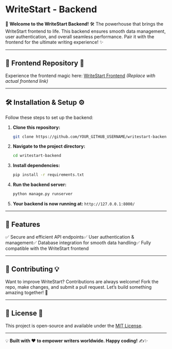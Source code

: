 # WriteStart - Backend

🚀 **Welcome to the WriteStart Backend!** 🛠️ The powerhouse that brings the WriteStart frontend to life. This backend ensures smooth data management, user authentication, and overall seamless performance. Pair it with the frontend for the ultimate writing experience! ✨

---

## 🔗 Frontend Repository 🎨

Experience the frontend magic here: [WriteStart Frontend](#) *(Replace with actual frontend link)*

---

## 🛠️ Installation & Setup ⚙️

Follow these steps to set up the backend:

1. **Clone this repository:**
   ```bash
   git clone https://github.com/YOUR_GITHUB_USERNAME/writestart-backend.git
   ```
2. **Navigate to the project directory:**
   ```bash
   cd writestart-backend
   ```
3. **Install dependencies:**
   ```bash
   pip install -r requirements.txt
   ```
4. **Run the backend server:**
   ```bash
   python manage.py runserver
   ```
5. **Your backend is now running at:**   `http://127.0.0.1:8000/`

---

## 🚀 Features

✅ Secure and efficient API endpoints✅ User authentication & management✅ Database integration for smooth data handling✅ Fully compatible with the WriteStart frontend

---

## 🤝 Contributing 💡

Want to improve WriteStart? Contributions are always welcome! Fork the repo, make changes, and submit a pull request. Let’s build something amazing together! 🚀

---

## 📝 License 📜

This project is open-source and available under the [MIT License](LICENSE).

---

💡 **Built with ❤️ to empower writers worldwide. Happy coding!** ✍️✨
